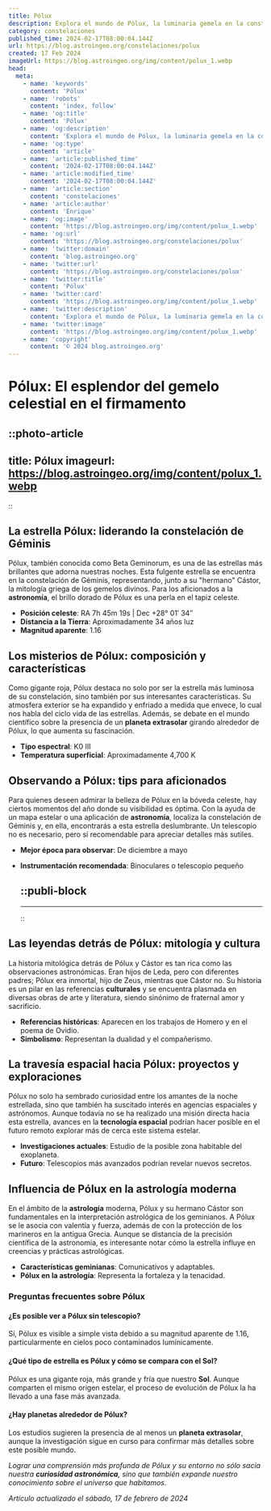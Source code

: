 ```yaml
---
title: Pólux
description: Explora el mundo de Pólux, la luminaria gemela en la constelación de Géminis, y descubre sus secretos celestiales y mitológicos.
category: constelaciones
published_time: 2024-02-17T08:00:04.144Z
url: https://blog.astroingeo.org/constelaciones/polux
created: 17 Feb 2024
imageUrl: https://blog.astroingeo.org/img/content/polux_1.webp
head:
  meta:
    - name: 'keywords'
      content: 'Pólux'
    - name: 'robots'
      content: 'index, follow'
    - name: 'og:title'
      content: 'Pólux'
    - name: 'og:description'
      content: 'Explora el mundo de Pólux, la luminaria gemela en la constelación de Géminis, y descubre sus secretos celestiales y mitológicos.'
    - name: 'og:type'
      content: 'article'
    - name: 'article:published_time'
      content: '2024-02-17T08:00:04.144Z'
    - name: 'article:modified_time'
      content: '2024-02-17T08:00:04.144Z'
    - name: 'article:section'
      content: 'constelaciones'
    - name: 'article:author'
      content: 'Enrique'
    - name: 'og:image'
      content: 'https://blog.astroingeo.org/img/content/polux_1.webp'
    - name: 'og:url'
      content: 'https://blog.astroingeo.org/constelaciones/polux'
    - name: 'twitter:domain'
      content: 'blog.astroingeo.org'
    - name: 'twitter:url'
      content: 'https://blog.astroingeo.org/constelaciones/polux'
    - name: 'twitter:title'
      content: 'Pólux'
    - name: 'twitter:card'
      content: 'https://blog.astroingeo.org/img/content/polux_1.webp'
    - name: 'twitter:description'
      content: 'Explora el mundo de Pólux, la luminaria gemela en la constelación de Géminis, y descubre sus secretos celestiales y mitológicos.'
    - name: 'twitter:image'
      content: 'https://blog.astroingeo.org/img/content/polux_1.webp'
    - name: 'copyright'
      content: '© 2024 blog.astroingeo.org'
---
```

# Pólux: El esplendor del gemelo celestial en el firmamento


::photo-article
---
title: Pólux
imageurl: https://blog.astroingeo.org/img/content/polux_1.webp
---
::



## La estrella Pólux: liderando la constelación de Géminis

Pólux, también conocida como Beta Geminorum, es una de las estrellas más brillantes que adorna nuestras noches. Esta fulgente estrella se encuentra en la constelación de Géminis, representando, junto a su "hermano" Cástor, la mitología griega de los gemelos divinos. Para los aficionados a la **astronomía**, el brillo dorado de Pólux es una perla en el tapiz celeste.

- **Posición celeste**: RA 7h 45m 19s | Dec +28° 01′ 34″
- **Distancia a la Tierra**: Aproximadamente 34 años luz
- **Magnitud aparente**: 1.16

## Los misterios de Pólux: composición y características

Como gigante roja, Pólux destaca no solo por ser la estrella más luminosa de su constelación, sino también por sus interesantes características. Su atmosfera exterior se ha expandido y enfriado a medida que envece, lo cual nos habla del ciclo vida de las estrellas. Además, se debate en el mundo científico sobre la presencia de un **planeta extrasolar** girando alrededor de Pólux, lo que aumenta su fascinación.

- **Tipo espectral**: K0 III
- **Temperatura superficial**: Aproximadamente 4,700 K 

## Observando a Pólux: tips para aficionados

Para quienes deseen admirar la belleza de Pólux en la bóveda celeste, hay ciertos momentos del año donde su visibilidad es óptima. Con la ayuda de un mapa estelar o una aplicación de **astronomía**, localiza la constelación de Géminis y, en ella, encontrarás a esta estrella deslumbrante. Un telescopio no es necesario, pero sí recomendable para apreciar detalles más sutiles.

- **Mejor época para observar**: De diciembre a mayo
- **Instrumentación recomendada**: Binoculares o telescopio pequeño


  ::publi-block
  ---
  ---
  ::
  
  

## Las leyendas detrás de Pólux: mitología y cultura

La historia mitológica detrás de Pólux y Cástor es tan rica como las observaciones astronómicas. Eran hijos de Leda, pero con diferentes padres; Pólux era inmortal, hijo de Zeus, mientras que Cástor no. Su historia es un pilar en las referencias **culturales** y se encuentra plasmada en diversas obras de arte y literatura, siendo sinónimo de fraternal amor y sacrificio.

- **Referencias históricas**: Aparecen en los trabajos de Homero y en el poema de Ovidio.
- **Simbolismo**: Representan la dualidad y el compañerismo.

## La travesía espacial hacia Pólux: proyectos y exploraciones

Pólux no solo ha sembrado curiosidad entre los amantes de la noche estrellada, sino que también ha suscitado interés en agencias espaciales y astrónomos. Aunque todavía no se ha realizado una misión directa hacia esta estrella, avances en la **tecnología espacial** podrían hacer posible en el futuro remoto explorar más de cerca este sistema estelar.

- **Investigaciones actuales**: Estudio de la posible zona habitable del exoplaneta.
- **Futuro**: Telescopios más avanzados podrían revelar nuevos secretos.

## Influencia de Pólux en la astrología moderna

En el ámbito de la **astrología** moderna, Pólux y su hermano Cástor son fundamentales en la interpretación astrológica de los geminianos. A Pólux se le asocia con valentía y fuerza, además de con la protección de los marineros en la antigua Grecia. Aunque se distancia de la precisión científica de la astronomía, es interesante notar cómo la estrella influye en creencias y prácticas astrológicas.

- **Características geminianas**: Comunicativos y adaptables.
- **Pólux en la astrología**: Representa la fortaleza y la tenacidad.

### Preguntas frecuentes sobre Pólux

#### ¿Es posible ver a Pólux sin telescopio?
Sí, Pólux es visible a simple vista debido a su magnitud aparente de 1.16, particularmente en cielos poco contaminados lumínicamente.

#### ¿Qué tipo de estrella es Pólux y cómo se compara con el Sol?
Pólux es una gigante roja, más grande y fría que nuestro **Sol**. Aunque comparten el mismo origen estelar, el proceso de evolución de Pólux la ha llevado a una fase más avanzada.

#### ¿Hay planetas alrededor de Pólux?
Los estudios sugieren la presencia de al menos un **planeta extrasolar**, aunque la investigación sigue en curso para confirmar más detalles sobre este posible mundo.

_Lograr una comprensión más profunda de Pólux y su entorno no sólo sacia nuestra **curiosidad astronómica**, sino que también expande nuestro conocimiento sobre el universo que habitamos._

_Artículo actualizado el sábado, 17 de febrero de 2024_